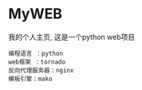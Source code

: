 # MyWEB
我的个人主页, 这是一个python web项目

    编程语言 ：python
    web框架 ：tornado
    反向代理服务器：nginx
    模板引擎：mako
